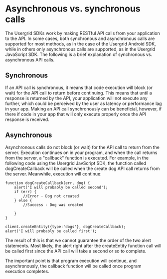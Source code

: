 # Asynchronous vs. synchronous calls
The Usergrid SDKs work by making RESTful API calls from your application to the API. In some cases, both synchronous and asynchronous calls are supported for most methods, as in the case of the Usergrid Android SDK, while in others only asynchronous calls are supported, as in the Usergrid JavaScript SDK. The following is a brief explanation of synchronous vs. asynchronous API calls.

## Synchronous
If an API call is synchronous, it means that code execution will block (or wait) for the API call to return before continuing. This means that until a response is returned by the API, your application will not execute any further, which could be perceived by the user as latency or performance lag in your app. Making an API call synchronously can be beneficial, however, if there if code in your app that will only execute properly once the API response is received.

## Asynchronous
Asynchronous calls do not block (or wait) for the API call to return from the server. Execution continues on in your program, and when the call returns from the server, a "callback" function is executed. For example, in the following code using the Usergrid JavScript SDK, the function called dogCreateCallback will be called when the create dog API call returns from the server. Meanwhile, execution will continue:

    function dogCreateCallback(err, dog) {
        alert('I will probably be called second');
        if (err) {
            //Error - Dog not created
        } else {
            //Success - Dog was created

        }
    }

    client.createEntity({type:'dogs'}, dogCreateCallback);
    alert('I will probably be called first');
    
The result of this is that we cannot guarantee the order of the two alert statements. Most likely, the alert right after the createEntity function call will be called first since the API call will take a second or so to complete.

The important point is that program execution will continue, and asynchronously, the callback function will be called once program execution completes.